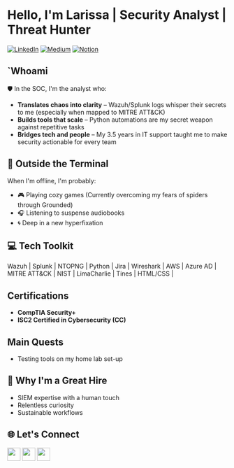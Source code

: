 <h1> Hello, I'm Larissa | Security Analyst | Threat Hunter </h1>

[![LinkedIn](https://img.shields.io/badge/LinkedIn-0077B5?style=for-the-badge&logo=linkedin&logoColor=white)](http://linkedin.com/in/larissa-m-egbuna)
[![Medium](https://img.shields.io/badge/Medium-12100E?style=for-the-badge&logo=medium&logoColor=white)](https://medium.com/@li.megbuna)
[![Notion](https://img.shields.io/badge/Notion-000000?style=for-the-badge&logo=notion&logoColor=white)](https://www.notion.so/Hi-I-m-Larissa-1fb2ca46461680d18b07c3d20a07fecf?pvs=4)

## `Whoami

🛡️ In the SOC, I'm the analyst who:
- **Translates chaos into clarity** – Wazuh/Splunk logs whisper their secrets to me (especially when mapped to MITRE ATT&CK)
- **Builds tools that scale** – Python automations are my secret weapon against repetitive tasks
- **Bridges tech and people** – My 3.5 years in IT support taught me to make security actionable for every team

## 🌿 Outside the Terminal
When I'm offline, I'm probably:
- 🎮 Playing cozy games (Currently overcoming my fears of spiders through Grounded)
- 🎧 Listening to suspense audiobooks
- 🌀 Deep in a new hyperfixation

## 💻 Tech Toolkit

Wazuh | Splunk | NTOPNG | Python | Jira | Wireshark | AWS | Azure AD | MITRE ATT&CK | NIST | LimaCharlie | Tines | HTML/CSS |

## Certifications

- **CompTIA Security+**
- **ISC2 Certified in Cybersecurity (CC)**

## Main Quests
- Testing tools on my home lab set-up

## 🤝 Why I'm a Great Hire
- SIEM expertise with a human touch
- Relentless curiosity
- Sustainable workflows 


## 🌐 Let's Connect
<a href="http://linkedin.com/in/larissa-m-egbuna" target="_blank"><img src="https://img.icons8.com/color/48/000000/linkedin.png" width="30"></a>
<a href="https://medium.com/@li.megbuna" target="_blank"><img src="https://img.icons8.com/ios-filled/50/000000/medium-monogram.png" width="30"></a>
<a href="https://www.notion.so/Hi-I-m-Larissa-1fb2ca46461680d18b07c3d20a07fecf?pvs=4" target="_blank"><img src="https://img.icons8.com/ios-filled/50/000000/notion.png" width="30"></a>
